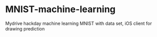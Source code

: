 # MNIST-machine-learning
Mydrive hackday machine learning MNIST with data set, iOS client for drawing prediction
